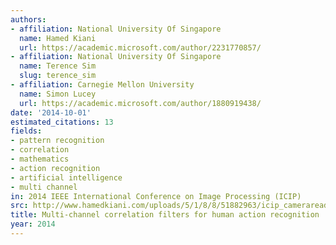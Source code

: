 ```yaml
---
authors:
- affiliation: National University Of Singapore
  name: Hamed Kiani
  url: https://academic.microsoft.com/author/2231770857/
- affiliation: National University Of Singapore
  name: Terence Sim
  slug: terence_sim
- affiliation: Carnegie Mellon University
  name: Simon Lucey
  url: https://academic.microsoft.com/author/1880919438/
date: '2014-10-01'
estimated_citations: 13
fields:
- pattern recognition
- correlation
- mathematics
- action recognition
- artificial intelligence
- multi channel
in: 2014 IEEE International Conference on Image Processing (ICIP)
src: http://www.hamedkiani.com/uploads/5/1/8/8/51882963/icip_cameraready.pdf
title: Multi-channel correlation filters for human action recognition
year: 2014
---
```


